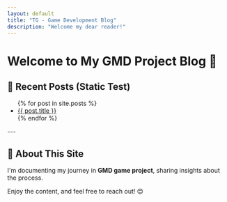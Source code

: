 ```yaml
---
layout: default
title: "TG - Game Development Blog"
description: "Welcome my dear reader!"
---
```



# Welcome to My GMD Project Blog 🚀
<!-- This is a simple Jekyll-powered blog hosted on **GitHub Pages**. -->

## 📌 Recent Posts (Static Test)
<ul>
  {% for post in site.posts %}
    <li>
      <a href="{{ post.url | relative_url }}">{{ post.title }}</a>
    </li>
  {% endfor %}
</ul>
---

## 📖 About This Site
I'm documenting my journey in **GMD game project**, sharing insights about the process.

Enjoy the content, and feel free to reach out! 😊

<link rel="stylesheet" type="text/css" href="assets/css/style.css">